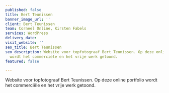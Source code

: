 ```yaml
---
published: false
title: Bert Teunissen
banner_image_url: ''
client: Bert Teunissen
team: Corneel Online, Kirsten Fabels
services: WordPress
delivery_date: 
visit_website: ''
seo_title: Bert Teunissen
seo_description: Website voor topfotograaf Bert Teunissen. Op deze online portfolio
  wordt het commerciële en het vrije werk getoond.
featured: false

---
```

Website voor topfotograaf Bert Teunissen. Op deze online portfolio wordt het commerciële en het vrije werk getoond.